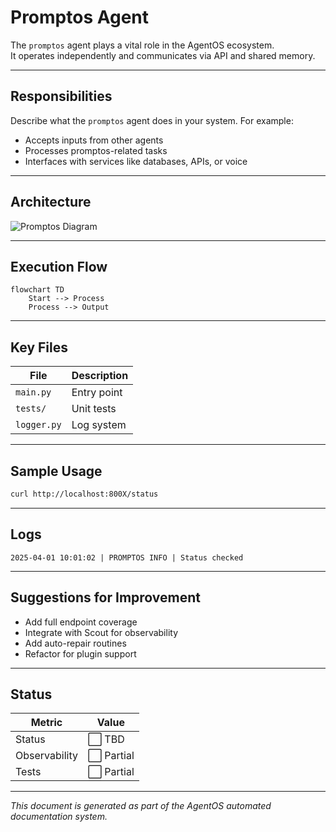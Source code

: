 
# Promptos Agent

The `promptos` agent plays a vital role in the AgentOS ecosystem.  
It operates independently and communicates via API and shared memory.

---

## Responsibilities

Describe what the `promptos` agent does in your system.
For example:
- Accepts inputs from other agents
- Processes promptos-related tasks
- Interfaces with services like databases, APIs, or voice

---

## Architecture

![Promptos Diagram](./images/promptos-arch.png)

---

## Execution Flow

```mermaid
flowchart TD
    Start --> Process
    Process --> Output
```

---

## Key Files

| File           | Description                  |
|----------------|------------------------------|
| `main.py`      | Entry point                  |
| `tests/`       | Unit tests                   |
| `logger.py`    | Log system                   |

---

## Sample Usage

```bash
curl http://localhost:800X/status
```

---

## Logs

```log
2025-04-01 10:01:02 | PROMPTOS INFO | Status checked
```

---

## Suggestions for Improvement

- Add full endpoint coverage
- Integrate with Scout for observability
- Add auto-repair routines
- Refactor for plugin support

---

## Status

| Metric         | Value     |
|----------------|-----------|
| Status         | ⬜ TBD     |
| Observability  | ⬜ Partial |
| Tests          | ⬜ Partial |

---

_This document is generated as part of the AgentOS automated documentation system._
